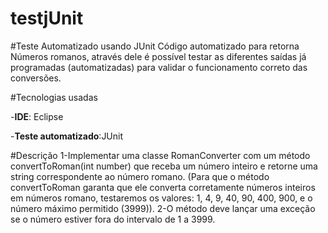 # testjUnit

#Teste Automatizado usando JUnit
Código automatizado para retorna Números romanos, através dele é possível testar as diferentes saídas já programadas (automatizadas) para validar o funcionamento correto das conversões.


#Tecnologias usadas

-**IDE**: Eclipse 

-**Teste automatizado**:JUnit

#Descrição 
1-Implementar uma classe RomanConverter com um método convertToRoman(int number) que receba um número inteiro e retorne uma string correspondente ao número romano.
(Para que o método convertToRoman garanta que ele converta corretamente números inteiros em números romano, testaremos os valores: 1, 4, 9, 40, 90, 400, 900, e o número máximo permitido (3999)).
2-O método deve lançar uma exceção se o número estiver fora do intervalo de 1 a 3999.
